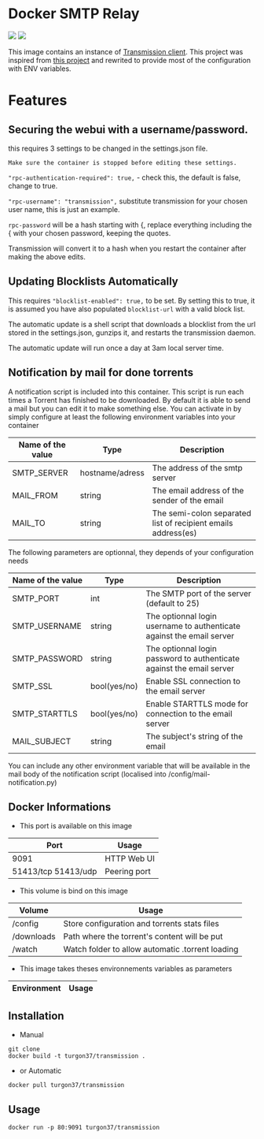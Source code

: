 # Docker SMTP Relay

[![](https://images.microbadger.com/badges/image/turgon37/transmission.svg)](https://microbadger.com/images/turgon37/transmission "Get your own image badge on microbadger.com")
[![](https://images.microbadger.com/badges/version/turgon37/transmission.svg)](https://microbadger.com/images/turgon37/transmission "Get your own version badge on microbadger.com")

This image contains an instance of [Transmission client](https://www.transmissionbt.com/).
This project was inspired from [this project](https://github.com/linuxserver/docker-transmission) and rewrited to provide most of the configuration with ENV variables.


# Features

## Securing the webui with a username/password.

this requires 3 settings to be changed in the settings.json file.

`Make sure the container is stopped before editing these settings.`

`"rpc-authentication-required": true,` - check this, the default is false, change to true.

`"rpc-username": "transmission",` substitute transmission for your chosen user name, this is just an example.

`rpc-password` will be a hash starting with {, replace everything including the { with your chosen password, keeping the quotes.

Transmission will convert it to a hash when you restart the container after making the above edits.

## Updating Blocklists Automatically

This requires `"blocklist-enabled": true,` to be set. By setting this to true, it is assumed you have also populated `blocklist-url` with a valid block list.

The automatic update is a shell script that downloads a blocklist from the url stored in the settings.json, gunzips it, and restarts the transmission daemon.

The automatic update will run once a day at 3am local server time.

## Notification by mail for done torrents

A notification script is included into this container. This script is run each times a Torrent has finished to be downloaded. By default it is able to send a mail but you can edit it to make something else.
You can activate in by simply configure at least the following environment variables into your container

| Name of the value  | Type              | Description                                                  |
| ------------------ | ----------------- | ------------------------------------------------------------ |
| SMTP_SERVER        | hostname/adress   | The address of the smtp server                               |
| MAIL_FROM          | string            | The email address of the sender of the email                 |
| MAIL_TO            | string            | The semi-colon separated list of recipient emails address(es) |

The following parameters are optionnal, they depends of your configuration needs

| Name of the value  | Type         | Description                                                           |
| ------------------ | ------------ | --------------------------------------------------------------------- |
| SMTP_PORT          | int          | The SMTP port of the server (default to 25)                           |
| SMTP_USERNAME      | string       | The optionnal login username to authenticate against the email server |
| SMTP_PASSWORD      | string       | The optionnal login password to authenticate against the email server |
| SMTP_SSL           | bool(yes/no) | Enable SSL connection to the email server                             |
| SMTP_STARTTLS      | bool(yes/no) | Enable STARTTLS mode for connection to the email server               |
| MAIL_SUBJECT       | string       | The subject's string of the email                                     |

You can include any other environment variable that will be available in the mail body of the notification script (localised into /config/mail-notification.py)



## Docker Informations

   * This port is available on this image

| Port                 | Usage        |
| -------------------- | ------------ |
| 9091                 | HTTP Web UI  |
| 51413/tcp  51413/udp | Peering port |

   * This volume is bind on this image

| Volume     | Usage                                            |
| ---------- | ------------------------------------------------ |
| /config    | Store configuration and torrents stats files     |
| /downloads | Path where the torrent's content will be put     |
| /watch     | Watch folder to allow automatic .torrent loading |


  * This image takes theses environnements variables as parameters


| Environment                  | Usage        |
| ---------------------------- | -----------  |


## Installation

* Manual

```
git clone
docker build -t turgon37/transmission .
```

* or Automatic

```
docker pull turgon37/transmission
```

## Usage

```
docker run -p 80:9091 turgon37/transmission
```
